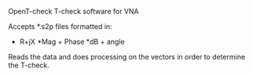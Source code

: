 OpenT-check T-check software for VNA

Accepts *.s2p files formatted in:
* R+jX
*Mag + Phase
*dB + angle

Reads the data and does processing on the vectors in order to determine the T-check. 
